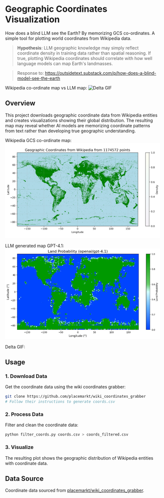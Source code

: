 # Geographic Coordinates Visualization

How does a blind LLM see the Earth? By memorizing GCS co-ordinates. A simple tool for plotting world coordinates from Wikipedia data.

> **Hypothesis**: LLM geographic knowledge may simply reflect coordinate density in training data rather than spatial reasoning. If true, plotting Wikipedia coordinates should correlate with how well language models can map Earth's landmasses.

> Response to: https://outsidetext.substack.com/p/how-does-a-blind-model-see-the-earth

Wikipedia co-ordinate map vs LLM map:
![Delta GIF](delta.gif)

## Overview

This project downloads geographic coordinate data from Wikipedia entities and creates visualizations showing their global distribution. The resulting map may reveal whether AI models are memorizing coordinate patterns from text rather than developing true geographic understanding.

Wikipedia GCS co-ordinate map:
![Coordinate Distribution Plot](coords_sampled.png)

LLM generated map GPT-4.1:
![LLM Generated Map](gpt_41.png)

Delta GIF:


## Usage

### 1. Download Data

Get the coordinate data using the wiki coordinates grabber:

```bash
git clone https://github.com/placemarkt/wiki_coordinates_grabber
# Follow their instructions to generate coords.csv
```

### 2. Process Data

Filter and clean the coordinate data:

```bash
python filter_coords.py coords.csv > coords_filtered.csv
```

### 3. Visualize

The resulting plot shows the geographic distribution of Wikipedia entities with coordinate data.

## Data Source
Coordinate data sourced from [placemarkt/wiki_coordinates_grabber](https://github.com/placemarkt/wiki_coordinates_grabber).
